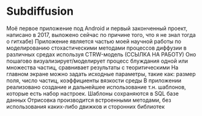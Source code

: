 # Subdiffusion
Моё первое приложение под Android и первый законченный проект, написано в 2017, выложено сейчас по причине того, что я не знал тогда о гитхабе)
Приложение является частью моей научной работы по моделированию стохастическими методами процессов диффузии в различных средах используя CTRW-модель (ССЫЛКА НА РАБОТУ)
Оно пошагово визуализирует/моделирует процесс блуждания одной или множества частиц, сравнивает результаты с теоритическими
На главном экране можно задать исходные параметры, такие как: размер поля, число частиц, коэффициенты вязкости среды
В приложении реализовано создание и дальнейшее использование т.н. шаблонов, которые есть набор настроек. Шаблоны сохраняются в SQL базе данных
Отрисовка производится встроенными методами, без использования каких-либо движков и сторонних библиотек

